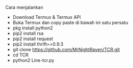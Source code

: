 
Cara menjalankan 

- Download Termux & Termux API 
- Buka Termux dan copy paste di bawah ini satu persatu
- pkg install python2
- pip2 install rsa
- pip2 install request
- pip2 install thrift==0.9.3
- git clone https://github.com/MrNightRaven/TCR.git
- cd TCR
- python2 Line-tcr.py